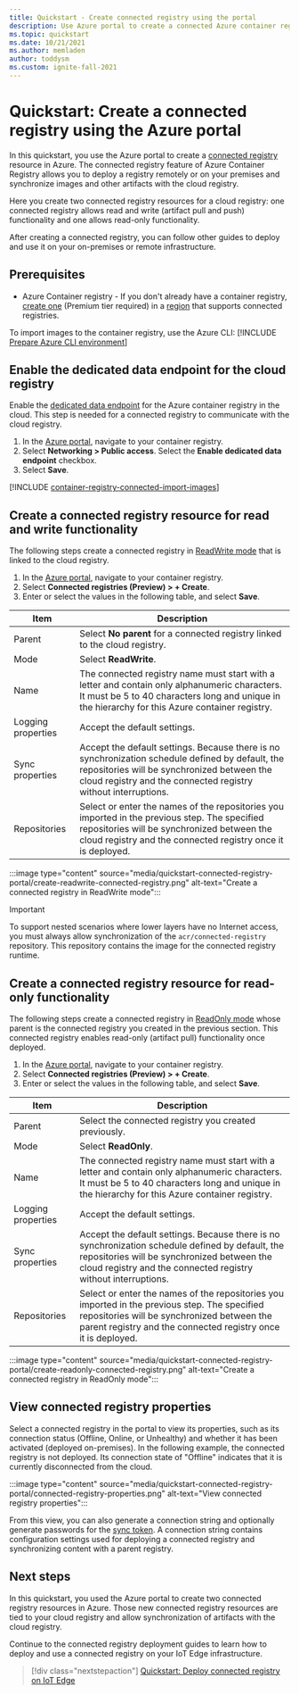 ```yaml
---
title: Quickstart - Create connected registry using the portal
description: Use Azure portal to create a connected Azure container registry resource that can synchronize images and other artifacts with the cloud registry.
ms.topic: quickstart
ms.date: 10/21/2021
ms.author: memladen
author: toddysm
ms.custom: ignite-fall-2021
---
```


# Quickstart: Create a connected registry using the Azure portal

In this quickstart, you use the Azure portal to create a [connected registry](intro-connected-registry.md) resource in Azure. The connected registry feature of Azure Container Registry allows you to deploy a registry remotely or on your premises and synchronize images and other artifacts with the cloud registry. 

Here you create two connected registry resources for a cloud registry: one connected registry allows read and write (artifact pull and push) functionality and one allows read-only functionality. 

After creating a connected registry, you can follow other guides to deploy and use it on your on-premises or remote infrastructure.

## Prerequisites

* Azure Container registry - If you don't already have a container registry, [create one](container-registry-get-started-portal.md) (Premium tier required) in a [region](intro-connected-registry.md#available-regions) that supports connected registries. 

To import images to the container registry, use the Azure CLI:
[!INCLUDE [Prepare Azure CLI environment](../../includes/azure-cli-prepare-your-environment-no-header.md)]

## Enable the dedicated data endpoint for the cloud registry

Enable the [dedicated data endpoint](container-registry-firewall-access-rules.md#enable-dedicated-data-endpoints) for the Azure container registry in the cloud. This step is needed for a connected registry to communicate with the cloud registry.

1. In the [Azure portal](https://portal.azure.com), navigate to your container registry.
1. Select **Networking > Public access**.
Select the **Enable dedicated data endpoint** checkbox.
1. Select **Save**.

[!INCLUDE [container-registry-connected-import-images](../../includes/container-registry-connected-import-images.md)]

## Create a connected registry resource for read and write functionality

The following steps create a connected registry in [ReadWrite mode](intro-connected-registry.md#modes) that is linked to the cloud registry.

1. In the [Azure portal](https://portal.azure.com), navigate to your container registry.
1. Select **Connected registries (Preview) > + Create**.
1. Enter or select the values in the following table, and select **Save**.


|Item  |Description  |
|---------|---------|
|Parent     | Select **No parent** for a connected registry linked to the cloud registry.        |
|Mode     | Select **ReadWrite**.         |
|Name     | The connected registry name must start with a letter and contain only alphanumeric characters. It must be 5 to 40 characters long and unique in the hierarchy for this Azure container registry.       |
|Logging properties     | Accept the default settings.       |
|Sync properties    | Accept the default settings. Because there is no synchronization schedule defined by default, the repositories will be synchronized between the cloud registry and the connected registry without interruptions.      |
|Repositories     | Select or enter the names of the repositories you imported in the previous step. The specified repositories will be synchronized between the cloud registry and the connected registry once it is deployed.     |

:::image type="content" source="media/quickstart-connected-registry-portal/create-readwrite-connected-registry.png" alt-text="Create a connected registry in ReadWrite mode":::


> [!IMPORTANT]
> To support nested scenarios where lower layers have no Internet access, you must always allow synchronization of the `acr/connected-registry` repository. This repository contains the image for the connected registry runtime.

## Create a connected registry resource for read-only functionality

The following steps create a connected registry in [ReadOnly mode](intro-connected-registry.md#modes)  whose parent is the connected registry you created in the previous section. This connected registry enables read-only (artifact pull) functionality once deployed.

1. In the [Azure portal](https://portal.azure.com), navigate to your container registry.
1. Select **Connected registries (Preview) > + Create**.
1. Enter or select the values in the following table, and select **Save**.


|Item  |Description  |
|---------|---------|
|Parent     | Select the connected registry you created previously.        |
|Mode     | Select **ReadOnly**.         |
|Name     | The connected registry name must start with a letter and contain only alphanumeric characters. It must be 5 to 40 characters long and unique in the hierarchy for this Azure container registry.      |
|Logging properties     | Accept the default settings.       |
|Sync properties    | Accept the default settings. Because there is no synchronization schedule defined by default, the repositories will be synchronized between the cloud registry and the connected registry without interruptions.      |
|Repositories     | Select or enter the names of the repositories you imported in the previous step. The specified repositories will be synchronized between the parent registry and the connected registry once it is deployed.     |

:::image type="content" source="media/quickstart-connected-registry-portal/create-readonly-connected-registry.png" alt-text="Create a connected registry in ReadOnly mode":::

## View connected registry properties

Select a connected registry in the portal to view its properties, such as its connection status (Offline, Online, or Unhealthy) and whether it has been activated (deployed on-premises). In the following example, the connected registry is not deployed. Its connection state of "Offline" indicates that it is currently disconnected from the cloud.

:::image type="content" source="media/quickstart-connected-registry-portal/connected-registry-properties.png" alt-text="View connected registry properties":::

From this view, you can also generate a connection string and optionally generate passwords for the [sync token](overview-connected-registry-access.md#sync-token). A connection string contains configuration settings used for deploying a connected registry and synchronizing content with a parent registry.

## Next steps

In this quickstart, you used the Azure portal to create two connected registry resources in Azure. Those new connected registry resources are tied to your cloud registry and allow synchronization of artifacts with the cloud registry.

Continue to the connected registry deployment guides to learn how to deploy and use a connected registry on your IoT Edge infrastructure.

> [!div class="nextstepaction"]
> [Quickstart: Deploy connected registry on IoT Edge][quickstart-deploy-connected-registry-iot-edge-cli]

<!-- LINKS - internal -->
[az-acr-connected-registry-create]: /cli/azure/acr/connected-registry#az_acr_connected_registry_create
[az-acr-connected-registry-list]: /cli/azure/acr/connected-registry#az_acr_connected_registry_list
[az-acr-create]: /cli/azure/acr#az_acr_create
[az-acr-update]: /cli/azure/acr#az_acr_update
[az-acr-import]: /cli/azure/acr#az_acr_import
[az-group-create]: /cli/azure/group#az_group_create
[container-registry-intro]: container-registry-intro.md
[container-registry-skus]: container-registry-skus.md
[quickstart-deploy-connected-registry-iot-edge-cli]: quickstart-deploy-connected-registry-iot-edge-cli.md
